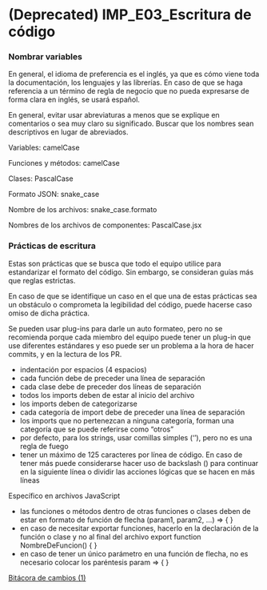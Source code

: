 # (Deprecated) IMP_E03_Escritura de código

### Nombrar variables

En general, el idioma de preferencia es el inglés, ya que es cómo viene toda la documentación, los lenguajes y las librerías. En caso de que se haga referencia a un término de regla de negocio que no pueda expresarse de forma clara en inglés, se usará español.

En general, evitar usar abreviaturas a menos que se explique en comentarios o sea muy claro su significado. Buscar que los nombres sean descriptivos en lugar de abreviados.

Variables: camelCase

Funciones y métodos: camelCase

Clases: PascalCase

Formato JSON: snake_case

Nombre de los archivos: snake_case.formato

Nombres de los archivos de componentes: PascalCase.jsx

### Prácticas de escritura

Estas son prácticas que se busca que todo el equipo utilice para estandarizar el formato del código. Sin embargo, se consideran guías más que reglas estrictas.

En caso de que se identifique un caso en el que una de estas prácticas sea un obstáculo o comprometa la legibilidad del código, puede hacerse caso omiso de dicha práctica.

Se pueden usar plug-ins para darle un auto formateo, pero no se recomienda porque cada miembro del equipo puede tener un plug-in que use diferentes estándares y eso puede ser un problema a la hora de hacer commits, y en la lectura de los PR.

- indentación por espacios (4 espacios)
- cada función debe de preceder una línea de separación
- cada clase debe de preceder dos líneas de separación
- todos los imports deben de estar al inicio del archivo
- los imports deben de categorizarse
- cada categoría de import debe de preceder una línea de separación
- los imports que no pertenezcan a ninguna categoría, forman una categoría que se puede referirse como “otros”
- por defecto, para los strings, usar comillas simples (‘’), pero no es una regla de fuego
- tener un máximo de 125 caracteres por línea de código. En caso de tener más puede considerarse hacer uso de backslash (\) para continuar en la siguiente línea o dividir las acciones lógicas que se hacen en más líneas

Específico en archivos JavaScript

- las funciones o métodos dentro de otras funciones o clases deben de estar en formato de función de flecha (param1, param2, …) => { }
- en caso de necesitar exportar funciones, hacerlo en la declaración de la función o clase y no al final del archivo export function NombreDeFuncion() { }
- en caso de tener un único parámetro en una función de flecha, no es necesario colocar los paréntesis param => { }

[Bitácora de cambios (1)]((Deprecated)%20IMP_E03_Escritura%20de%20co%CC%81digo%2089ed1b64545d4fe19f0495caf04b2556/Bita%CC%81cora%20de%20cambios%20(1)%205c9fbc3639454d81affb64afbdc589ef.csv)